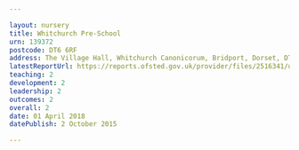 ```yaml
---

layout: nursery
title: Whitchurch Pre-School
urn: 139372
postcode: DT6 6RF
address: The Village Hall, Whitchurch Canonicorum, Bridport, Dorset, DT6 6RF
latestReportUrl: https://reports.ofsted.gov.uk/provider/files/2516341/urn/139372.pdf
teaching: 2
development: 2
leadership: 2
outcomes: 2
overall: 2
date: 01 April 2018 
datePublish: 2 October 2015

---
```

